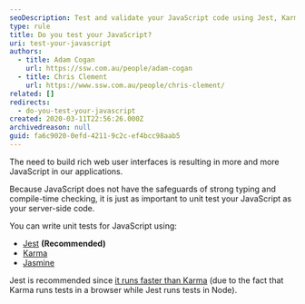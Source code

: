 ```yaml
---
seoDescription: Test and validate your JavaScript code using Jest, Karma, or Jasmine to ensure robust web applications.
type: rule
title: Do you test your JavaScript?
uri: test-your-javascript
authors:
  - title: Adam Cogan
    url: https://ssw.com.au/people/adam-cogan
  - title: Chris Clement
    url: https://www.ssw.com.au/people/chris-clement/
related: []
redirects:
  - do-you-test-your-javascript
created: 2020-03-11T22:56:26.000Z
archivedreason: null
guid: fa6c9020-0efd-4211-9c2c-ef4bcc98aab5
---
```


The need to build rich web user interfaces is resulting in more and more JavaScript in our applications.

Because JavaScript does not have the safeguards of strong typing and compile-time checking, it is just as important to unit test your JavaScript as your server-side code.

<!--endintro-->

You can write unit tests for JavaScript using:

- [Jest](https://jestjs.io/) **(Recommended)**
- [Karma](https://karma-runner.github.io/latest/index.html)
- [Jasmine](https://jasmine.github.io/)

Jest is recommended since [it runs faster than Karma](https://charith-hettiarachchi.medium.com/why-use-jest-over-karma-for-angular-testing-b56ffa82f8) (due to the fact that Karma runs tests in a browser while Jest runs tests in Node).

